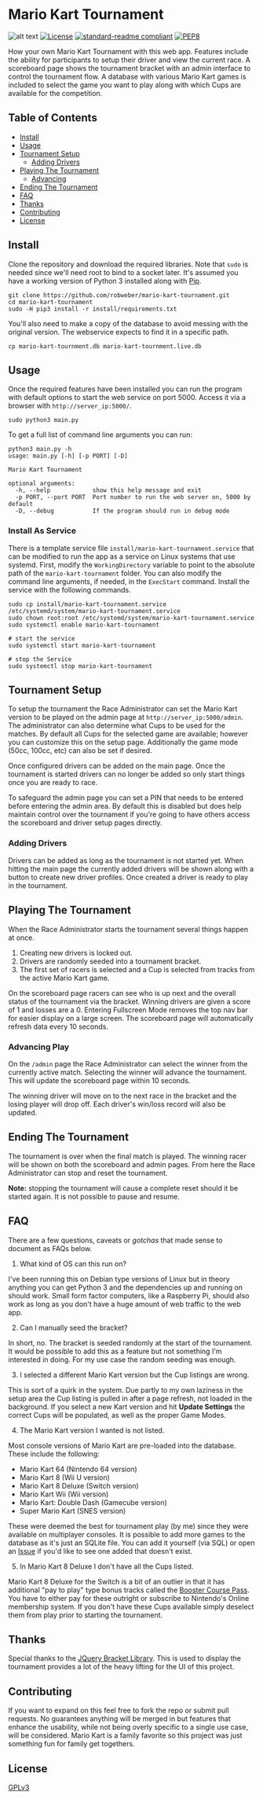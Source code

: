 # Mario Kart Tournament
![alt text](https://github.com/robweber/mario-kart-tournament/raw/main/install/bracket.png "Bracket Example")
[![License](https://img.shields.io/github/license/robweber/mario-kart-tournament)](https://github.com/robweber/mario-kart-tournament/blob/main/LICENSE)
[![standard-readme compliant](https://img.shields.io/badge/readme%20style-standard-brightgreen.svg)](https://github.com/RichardLitt/standard-readme)
[![PEP8](https://img.shields.io/badge/code%20style-pep8-orange.svg)](https://www.python.org/dev/peps/pep-0008/)

How your own Mario Kart Tournament with this web app. Features include the ability for participants to setup their driver and view the current race. A scoreboard page shows the tournament bracket with an admin interface to control the tournament flow. A database with various Mario Kart games is included to select the game you want to play along with which Cups are available for the competition.

## Table of Contents

- [Install](#install)
- [Usage](#usage)
- [Tournament Setup](#tournament-setup)
  - [Adding Drivers](#adding-drivers)
- [Playing The Tournament](#playing-the-tournament)
  - [Advancing](#advancing)
- [Ending The Tournament](#ending-the-tournament)
- [FAQ](#faq)
- [Thanks](#thanks)
- [Contributing](#contributing)
- [License](#license)

## Install

Clone the repository and download the required libraries. Note that `sudo` is needed since we'll need root to bind to a socket later. It's assumed you have a working version of Python 3 installed along with [Pip](https://pypi.org/project/pip/).

```
git clone https://github.com/robweber/mario-kart-tournament.git
cd mario-kart-tournament
sudo -H pip3 install -r install/requirements.txt
```

You'll also need to make a copy of the database to avoid messing with the original version. The webservice expects to find it in a specific path.

```
cp mario-kart-tournment.db mario-kart-tournment.live.db
```

## Usage

Once the required features have been installed you can run the program with default options to start the web service on port 5000. Access it via a browser with `http://server_ip:5000/`.

```
sudo python3 main.py

```

To get a full list of command line arguments you can run:

```
python3 main.py -h
usage: main.py [-h] [-p PORT] [-D]

Mario Kart Tournament

optional arguments:
  -h, --help            show this help message and exit
  -p PORT, --port PORT  Port number to run the web server on, 5000 by default
  -D, --debug           If the program should run in debug mode
```

### Install As Service

There is a template service file `install/mario-kart-tournament.service` that can be modified to run the app as a service on Linux systems that use systemd. First, modify the `WorkingDirectory` variable to point to the absolute path of the `mario-kart-tournament` folder. You can also modify the command line arguments, if needed, in the `ExecStart` command. Install the service with the following commands.

```
sudo cp install/mario-kart-tournament.service /etc/systemd/system/mario-kart-tournament.service
sudo chown root:root /etc/systemd/system/mario-kart-tournament.service
sudo systemctl enable mario-kart-tournament

# start the service
sudo systemctl start mario-kart-tournament

# stop the Service
sudo systemctl stop mario-kart-tournament
```

## Tournament Setup

To setup the tournament the Race Administrator can set the Mario Kart version to be played on the admin page at `http://server_ip:5000/admin`. The administrator can also determine what Cups to be used for the matches. By default all Cups for the selected game are available; however you can customize this on the setup page. Additionally the game mode (50cc, 100cc, etc) can also be set if desired.

Once configured drivers can be added on the main page. Once the tournament is started drivers can no longer be added so only start things once you are ready to race.

To safeguard the admin page you can set a PIN that needs to be entered before entering the admin area. By default this is disabled but does help maintain control over the tournament if you're going to have others access the scoreboard and driver setup pages directly.

### Adding Drivers

Drivers can be added as long as the tournament is not started yet. When hitting the main page the currently added drivers will be shown along with a button to create new driver profiles. Once created a driver is ready to play in the tournament.

## Playing The Tournament

When the Race Administrator starts the tournament several things happen at once.

1. Creating new drivers is locked out.
2. Drivers are randomly seeded into a tournament bracket.
3. The first set of racers is selected and a Cup is selected from tracks from the active Mario Kart game.

On the scoreboard page racers can see who is up next and the overall status of the tournament via the bracket. Winning drivers are given a score of 1 and losses are a 0. Entering Fullscreen Mode removes the top nav bar for easier display on a large screen. The scoreboard page will automatically refresh data every 10 seconds.

### Advancing Play

On the `/admin` page the Race Administrator can select the winner from the currently active match. Selecting the winner will advance the tournament. This will update the scoreboard page within 10 seconds.

The winning driver will move on to the next race in the bracket and the losing player will drop off. Each driver's win/loss record will also be updated.

## Ending The Tournament

The tournament is over when the final match is played. The winning racer will be shown on both the scoreboard and admin pages. From here the Race Administrator can stop and reset the tournament.

__Note:__ stopping the tournament will cause a complete reset should it be started again. It is not possible to pause and resume.

## FAQ

There are a few questions, caveats or _gotchas_ that made sense to document as FAQs below.

1. What kind of OS can this run on?

I've been running this on Debian type versions of Linux but in theory anything you can get Python 3 and the dependencies up and running on should work. Small form factor computers, like a Raspberry Pi, should also work as long as you don't have a huge amount of web traffic to the web app.

2. Can I manually seed the bracket?

In short, no. The bracket is seeded randomly at the start of the tournament. It would be possible to add this as a feature but not something I'm interested in doing. For my use case the random seeding was enough.

3. I selected a different Mario Kart version but the Cup listings are wrong.

This is sort of a quirk in the system. Due partly to my own laziness in the setup area the Cup listing is pulled in after a page refresh, not loaded in the background. If you select a new Kart version and hit __Update Settings__ the correct Cups will be populated, as well as the proper Game Modes.

4. The Mario Kart version I wanted is not listed.

Most console versions of Mario Kart are pre-loaded into the database. These include the following:

* Mario Kart 64 (Nintendo 64 version)
* Mario Kart 8 (Wii U version)
* Mario Kart 8 Deluxe (Switch version)
* Mario Kart Wii (Wii version)
* Mario Kart: Double Dash (Gamecube version)
* Super Mario Kart (SNES version)

These were deemed the best for tournament play (by me) since they were available on multiplayer consoles. It is possible to add more games to the database as it's just an SQLite file. You can add it yourself (via SQL) or open an [Issue](https://github.com/robweber/mario-kart-tournament/issues) if you'd like to see one added that doesn't exist.

5. In Mario Kart 8 Deluxe I don't have all the Cups listed.

Mario Kart 8 Deluxe for the Switch is a bit of an outlier in that it has additional "pay to play" type bonus tracks called the [Booster Course Pass](booster-course-pass). You have to either pay for these outright or subscribe to Nintendo's Online membership system. If you don't have these Cups available simply deselect them from play prior to starting the tournament.

## Thanks

Special thanks to the [JQuery Bracket Library](https://github.com/teijo/jquery-bracket). This is used to display the tournament provides a lot of the heavy lifting for the UI of this project.

## Contributing

If you want to expand on this feel free to fork the repo or submit pull requests. No guarantees anything will be merged in but features that enhance the usability, while not being overly specific to a single use case, will be considered. Mario Kart is a family favorite so this project was just something fun for family get togethers.

## License

[GPLv3](https://github.com/robweber/mario-kart-tournament/blob/main/LICENSE)
